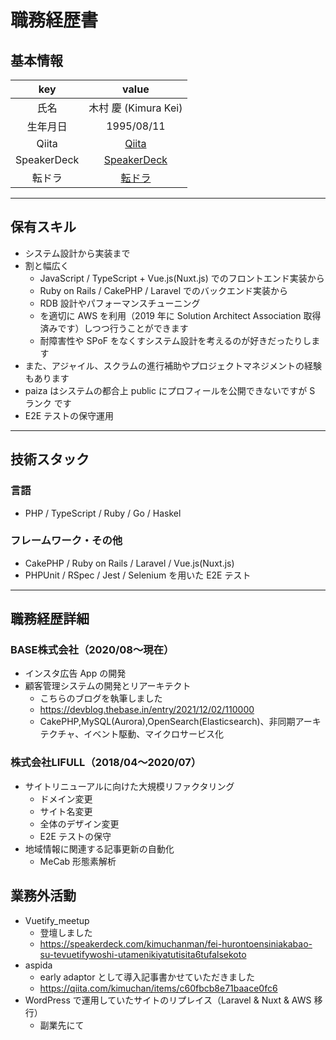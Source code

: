 # 職務経歴書

## 基本情報

|key|value|
|:---:|:---:|
|氏名|木村 慶 (Kimura Kei)|
|生年月日|1995/08/11|
|Qiita|[Qiita](https://qiita.com/kimuchan)|
|SpeakerDeck|[SpeakerDeck](https://speakerdeck.com/kimuchanman)|
|転ドラ|[転ドラ](https://job-draft.jp/users/40274)|

---

## 保有スキル

- システム設計から実装まで
- 割と幅広く
    - JavaScript / TypeScript + Vue.js(Nuxt.js) でのフロントエンド実装から
    - Ruby on Rails / CakePHP / Laravel でのバックエンド実装から
    - RDB 設計やパフォーマンスチューニング
    - を適切に AWS を利用（2019 年に Solution Architect Association 取得済みです）しつつ行うことができます
    - 耐障害性や SPoF をなくすシステム設計を考えるのが好きだったりします
- また、アジャイル、スクラムの進行補助やプロジェクトマネジメントの経験もあります
- paiza はシステムの都合上 public にプロフィールを公開できないですが S ランク です
- E2E テストの保守運用

---

## 技術スタック

### 言語

- PHP / TypeScript / Ruby / Go / Haskel

### フレームワーク・その他

- CakePHP / Ruby on Rails / Laravel / Vue.js(Nuxt.js)
- PHPUnit / RSpec / Jest / Selenium を用いた E2E テスト

---

## 職務経歴詳細

### BASE株式会社（2020/08〜現在）

- インスタ広告 App の開発
- 顧客管理システムの開発とリアーキテクト
    - こちらのブログを執筆しました
    - https://devblog.thebase.in/entry/2021/12/02/110000
    - CakePHP,MySQL(Aurora),OpenSearch(Elasticsearch)、非同期アーキテクチャ、イベント駆動、マイクロサービス化

### 株式会社LIFULL（2018/04〜2020/07）

- サイトリニューアルに向けた大規模リファクタリング
    - ドメイン変更
    - サイト名変更
    - 全体のデザイン変更
    - E2E テストの保守
- 地域情報に関連する記事更新の自動化
    - MeCab 形態素解析


## 業務外活動

- Vuetify_meetup
    - 登壇しました
    - https://speakerdeck.com/kimuchanman/fei-hurontoensiniakabao-su-tevuetifywoshi-utamenikiyatutisita6tufalsekoto
- aspida
    - early adaptor として導入記事書かせていただきました
    - https://qiita.com/kimuchan/items/c60fbcb8e71baace0fc6
- WordPress で運用していたサイトのリプレイス（Laravel & Nuxt & AWS 移行）
    - 副業先にて
